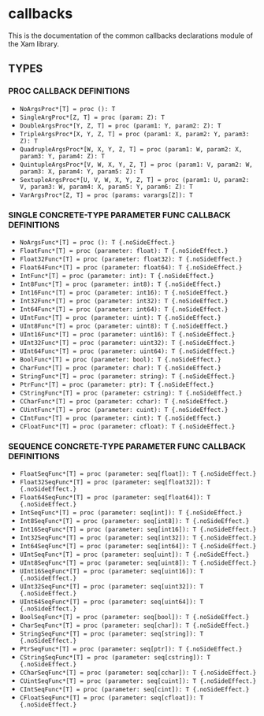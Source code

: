 # callbacks

This is the documentation of the common callbacks declarations module of the Xam library.

## TYPES

### PROC CALLBACK DEFINITIONS

- `NoArgsProc*[T] = proc (): T`
- `SingleArgProc*[Z, T] = proc (param: Z): T`
- `DoubleArgsProc*[Y, Z, T] = proc (param1: Y, param2: Z): T`
- `TripleArgsProc*[X, Y, Z, T] = proc (param1: X, param2: Y, param3: Z): T`
- `QuadrupleArgsProc*[W, X, Y, Z, T] = proc (param1: W, param2: X, param3: Y, param4: Z): T`
- `QuintupleArgsProc*[V, W, X, Y, Z, T] = proc (param1: V, param2: W, param3: X, param4: Y, param5: Z): T`
- `SextupleArgsProc*[U, V, W, X, Y, Z, T] = proc (param1: U, param2: V, param3: W, param4: X, param5: Y, param6: Z): T`
- `VarArgsProc*[Z, T] = proc (params: varargs[Z]): T`

### SINGLE CONCRETE-TYPE PARAMETER FUNC CALLBACK DEFINITIONS

- `NoArgsFunc*[T] = proc (): T {.noSideEffect.}`
- `FloatFunc*[T] = proc (parameter: float): T {.noSideEffect.}`
- `Float32Func*[T] = proc (parameter: float32): T {.noSideEffect.}`
- `Float64Func*[T] = proc (parameter: float64): T {.noSideEffect.}`
- `IntFunc*[T] = proc (parameter: int): T {.noSideEffect.}`
- `Int8Func*[T] = proc (parameter: int8): T {.noSideEffect.}`
- `Int16Func*[T] = proc (parameter: int16): T {.noSideEffect.}`
- `Int32Func*[T] = proc (parameter: int32): T {.noSideEffect.}`
- `Int64Func*[T] = proc (parameter: int64): T {.noSideEffect.}`
- `UIntFunc*[T] = proc (parameter: uint): T {.noSideEffect.}`
- `UInt8Func*[T] = proc (parameter: uint8): T {.noSideEffect.}`
- `UInt16Func*[T] = proc (parameter: uint16): T {.noSideEffect.}`
- `UInt32Func*[T] = proc (parameter: uint32): T {.noSideEffect.}`
- `UInt64Func*[T] = proc (parameter: uint64): T {.noSideEffect.}`
- `BoolFunc*[T] = proc (parameter: bool): T {.noSideEffect.}`
- `CharFunc*[T] = proc (parameter: char): T {.noSideEffect.}`
- `StringFunc*[T] = proc (parameter: string): T {.noSideEffect.}`
- `PtrFunc*[T] = proc (parameter: ptr): T {.noSideEffect.}`
- `CStringFunc*[T] = proc (parameter: cstring): T {.noSideEffect.}`
- `CCharFunc*[T] = proc (parameter: cchar): T {.noSideEffect.}`
- `CUintFunc*[T] = proc (parameter: cuint): T {.noSideEffect.}`
- `CIntFunc*[T] = proc (parameter: cint): T {.noSideEffect.}`
- `CFloatFunc*[T] = proc (parameter: cfloat): T {.noSideEffect.}`

### SEQUENCE CONCRETE-TYPE PARAMETER FUNC CALLBACK DEFINITIONS

- `FloatSeqFunc*[T] = proc (parameter: seq[float]): T {.noSideEffect.}`
- `Float32SeqFunc*[T] = proc (parameter: seq[float32]): T {.noSideEffect.}`
- `Float64SeqFunc*[T] = proc (parameter: seq[float64]): T {.noSideEffect.}`
- `IntSeqFunc*[T] = proc (parameter: seq[int]): T {.noSideEffect.}`
- `Int8SeqFunc*[T] = proc (parameter: seq[int8]): T {.noSideEffect.}`
- `Int16SeqFunc*[T] = proc (parameter: seq[int16]): T {.noSideEffect.}`
- `Int32SeqFunc*[T] = proc (parameter: seq[int32]): T {.noSideEffect.}`
- `Int64SeqFunc*[T] = proc (parameter: seq[int64]): T {.noSideEffect.}`
- `UIntSeqFunc*[T] = proc (parameter: seq[uint]): T {.noSideEffect.}`
- `UInt8SeqFunc*[T] = proc (parameter: seq[uint8]): T {.noSideEffect.}`
- `UInt16SeqFunc*[T] = proc (parameter: seq[uint16]): T {.noSideEffect.}`
- `UInt32SeqFunc*[T] = proc (parameter: seq[uint32]): T {.noSideEffect.}`
- `UInt64SeqFunc*[T] = proc (parameter: seq[uint64]): T {.noSideEffect.}`
- `BoolSeqFunc*[T] = proc (parameter: seq[bool]): T {.noSideEffect.}`
- `CharSeqFunc*[T] = proc (parameter: seq[char]): T {.noSideEffect.}`
- `StringSeqFunc*[T] = proc (parameter: seq[string]): T {.noSideEffect.}`
- `PtrSeqFunc*[T] = proc (parameter: seq[ptr]): T {.noSideEffect.}`
- `CStringSeqFunc*[T] = proc (parameter: seq[cstring]): T {.noSideEffect.}`
- `CCharSeqFunc*[T] = proc (parameter: seq[cchar]): T {.noSideEffect.}`
- `CUintSeqFunc*[T] = proc (parameter: seq[cuint]): T {.noSideEffect.}`
- `CIntSeqFunc*[T] = proc (parameter: seq[cint]): T {.noSideEffect.}`
- `CFloatSeqFunc*[T] = proc (parameter: seq[cfloat]): T {.noSideEffect.}`
